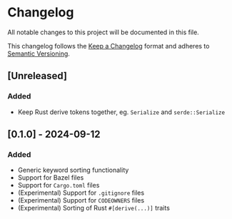 # Changelog
All notable changes to this project will be documented in this file.

This changelog follows the [Keep a Changelog](https://keepachangelog.com/en/1.0.0/) 
format and adheres to [Semantic Versioning](https://semver.org/spec/v2.0.0.html).

## [Unreleased]

### Added

- Keep Rust derive tokens together, eg. `Serialize` and `serde::Serialize`

## [0.1.0] - 2024-09-12

### Added
- Generic keyword sorting functionality
- Support for Bazel files
- Support for `Cargo.toml` files
- (Experimental) Support for `.gitignore` files
- (Experimental) Support for `CODEOWNERS` files
- (Experimental) Sorting of Rust `#[derive(...)]` traits
